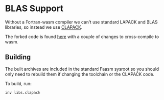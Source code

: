 # BLAS Support

Without a Fortran-wasm compiler we can't use standard LAPACK and BLAS libraries,
so instead we use [CLAPACK](http://www.netlib.org/clapack/). 

The forked code is found [here](https://github.com/faasm/faasm-clapack) with a 
couple of changes to cross-compile to wasm.

## Building

The built archives are included in the standard Faasm sysroot so you should
only need to rebuild them if changing the toolchain or the CLAPACK code.

To build, run:

```bash
inv libs.clapack
```

